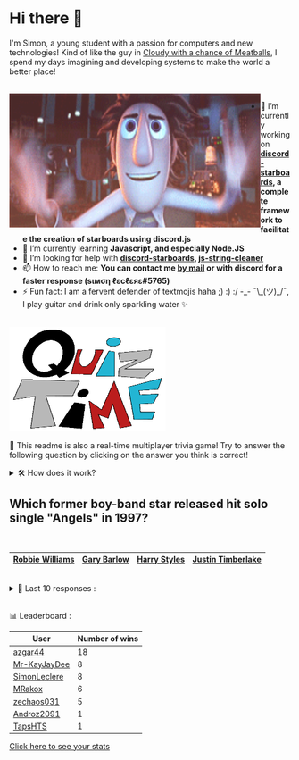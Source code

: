 # Hi there 👋

I'm Simon, a young student with a passion for computers and new technologies!
Kind of like the guy in [Cloudy with a chance of Meatballs](https://www.youtube.com/watch?v=dQw4w9WgXcQ), I spend my days imagining and developing systems to make the world a better place!

<br>

<img width="450" height="240" src="./assets/cloudyWithAChanceOfMeatBalls.gif" align=left>

- 🔭 I’m currently working on **[discord-starboards](https://github.com/SimonLeclere/discord-starboards), a complete framework to facilitate the creation of starboards using discord.js**
- 🌱 I’m currently learning **Javascript, and especially Node.JS**
- 🤔 I’m looking for help with **[discord-starboards](https://github.com/SimonLeclere/discord-starboards), [js-string-cleaner](https://github.com/SimonLeclere/Js-String-Cleaner)**
- 📫 How to reach me: **You can contact me [by mail](mailto:simon-leclere@orange.fr) or with discord for a faster response (sιмση ℓεcℓεяε#5765)**
- ⚡ Fun fact: I am a fervent defender of textmojis haha ;) :) :/ -\_- ¯\\\_(ツ)\_/¯, I play guitar and drink only sparkling water ✨

<br>

<img width="280" height="187" src="./assets/quizTime.gif">

<br>

🎲 This readme is also a real-time multiplayer trivia game! Try to answer the following question by clicking on the answer you think is correct!
<details>
  <summary>🛠️ How does it work?</summary>
  Each answer is a link to a pre-filled issue. When you press "Submit new issue", it triggers a Github action workflow that compares your answer with the correct answer, finds a new question and updates the readme.md file. Not bad huh?! This whole process only takes about 20 seconds!
</details>

## Which former boy-band star released hit solo single &quot;Angels&quot; in 1997?

<br>

| [Robbie Williams](https://github.com/SimonLeclere/SimonLeclere/issues/new?title=quiz%7C2450%7CRobbie%20Williams&body=Just%20click%20'Submit%20new%20issue'.) | [Gary Barlow](https://github.com/SimonLeclere/SimonLeclere/issues/new?title=quiz%7C2450%7CGary%20Barlow&body=Just%20click%20'Submit%20new%20issue'.) | [Harry Styles](https://github.com/SimonLeclere/SimonLeclere/issues/new?title=quiz%7C2450%7CHarry%20Styles&body=Just%20click%20'Submit%20new%20issue'.) | [Justin Timberlake](https://github.com/SimonLeclere/SimonLeclere/issues/new?title=quiz%7C2450%7CJustin%20Timberlake&body=Just%20click%20'Submit%20new%20issue'.) |
| - | - | - | - | 

<br>

<details>
  <summary>📒 Last 10 responses :</summary>

- **azgar44** answered **74** to `How long was Ken Jennings&#039; win streak on Jeopardy?` (Good answer)
- **azgar44** answered **Trent Reznor** to `Who is the founder and leader of industrial rock band, &#039;Nine Inch Nails&#039;?` (Good answer)
- **azgar44** answered **Romantic** to `Pianist Fr&eacute;d&eacute;ric Chopin was a composer of which musical era?` (Good answer)
- **azgar44** answered **Battle of Verdun** to `Which of these battles did NOT happen during World War II?` (Good answer)
- **azgar44** answered **Robbing trains** to `Joseph Stalin had a criminal past doing what?` (Good answer)
- **azgar44** answered **True** to `Coca-Cola&#039;s original colour was green.` (Wrong answer)
- **azgar44** answered **False** to `In the game "Racko" you may pick up ANY card from the discard pile.` (Good answer)
- **azgar44** answered **The Who** to `Which artist or group did John Lennon consider "son(s) of the Beatles"?` (Wrong answer)
- **azgar44** answered **Queen of Hearts** to `“Alice’s Adventures in Wonderland” features which of these characters?` (Good answer)
- **azgar44** answered **1776** to `What year was the United States Declaration of Independence signed?` (Good answer)

</details>

<br>

📊 Leaderboard :

| User | Number of wins |
|-|-|
| [azgar44](https://github.com/azgar44) | 18 |
| [Mr-KayJayDee](https://github.com/Mr-KayJayDee) | 8 |
| [SimonLeclere](https://github.com/SimonLeclere) | 8 |
| [MRakox](https://github.com/MRakox) | 6 |
| [zechaos031](https://github.com/zechaos031) | 5 |
| [Androz2091](https://github.com/Androz2091) | 1 |
| [TapsHTS](https://github.com/TapsHTS) | 1 |

[Click here to see your stats](https://github.com/SimonLeclere/SimonLeclere/issues/new?title=MyStats&body=Just%20click%20%27Submit%20new%20issue%27.)